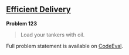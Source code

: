 [Efficient Delivery][ce]
------------------------

**Problem 123**

> Load your tankers with oil.

Full problem statement is available on [CodeEval][ce].

[ce]: https://www.codeeval.com/browse/123/
      "View problem statement on CodeEval"
